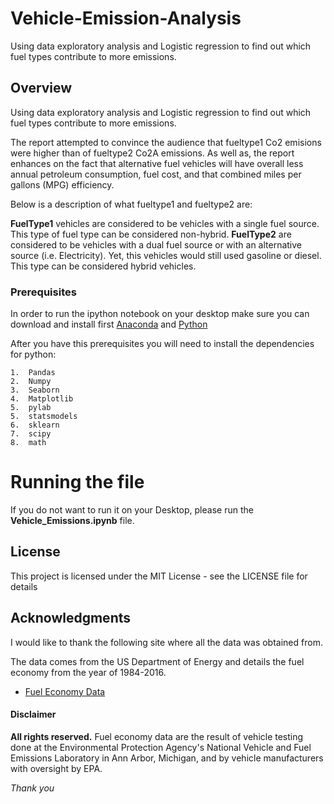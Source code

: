 # Vehicle-Emission-Analysis


Using data exploratory analysis and Logistic regression to find out which fuel types contribute to more emissions.

## Overview

Using data exploratory analysis and Logistic regression to find out which fuel types contribute to more emissions.

The report attempted to convince the audience that fueltype1 Co2 emisions were higher than of fueltype2 Co2A emissions. As well as, the report enhances on the fact that alternative fuel vehicles will have overall less annual petroleum consumption, fuel cost, and that combined miles per gallons (MPG) efficiency.

Below is a description of what fueltype1 and fueltype2 are:

**FuelType1** vehicles are considered to be vehicles with a single fuel source. This type of fuel type can be considered non-hybrid.
**FuelType2** are considered to be vehicles with a dual fuel source or with an alternative source (i.e. Electricity). Yet, this vehicles would still used gasoline or diesel. This type can be considered hybrid vehicles.



### Prerequisites

In order to run the ipython notebook on your desktop make sure you can download and install first [Anaconda](https://www.continuum.io/downloads) and [Python](https://www.python.org/downloads/)

After you have this prerequisites you will need to install the dependencies for python:

```
1.  Pandas
2.  Numpy
3.  Seaborn
4.  Matplotlib
5.  pylab
5.  statsmodels
6.  sklearn
7.  scipy
8.  math

```

# Running the file

If you do not want to run it on your Desktop, please run the **Vehicle_Emissions.ipynb** file.

## License

This project is licensed under the MIT License - see the LICENSE file for details

## Acknowledgments

I would like to thank the following site where all the data was obtained from.

The data comes from the US Department of Energy and details the fuel economy from the year of 1984-2016.

* [Fuel Economy Data](https://www.fueleconomy.gov/feg/download.shtml)


#### Disclaimer

**All rights reserved.**
Fuel economy data are the result of vehicle testing done at the Environmental Protection Agency's National Vehicle and Fuel Emissions Laboratory in Ann Arbor, Michigan, and by vehicle manufacturers with oversight by EPA.


*Thank you*
